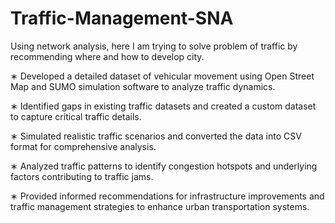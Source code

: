 # Traffic-Management-SNA
Using network analysis, here I am trying to solve problem of traffic by recommending where and how to develop city.

∗ Developed a detailed dataset of vehicular movement using Open Street Map and SUMO simulation software to analyze
traffic dynamics.

∗ Identified gaps in existing traffic datasets and created a custom dataset to capture critical traffic details.

∗ Simulated realistic traffic scenarios and converted the data into CSV format for comprehensive analysis.

∗ Analyzed traffic patterns to identify congestion hotspots and underlying factors contributing to traffic jams.

∗ Provided informed recommendations for infrastructure improvements and traffic management strategies to enhance urban
transportation systems.

